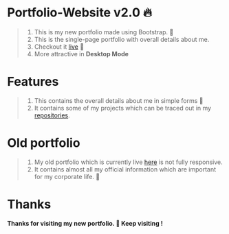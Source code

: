 # Portfolio-Website v2.0 :fire:

> 1. This is my new portfolio made using Bootstrap.  🙌  
> 2. This is the single-page portfolio with overall details about me.
> 3. Checkout it [live](https://portfolio-nitin-2.netlify.app/)  :round_pushpin:    
> 4. More attractive in __Desktop Mode__  

# Features

> 1. This contains the overall details about me in simple forms 📝  
> 2. It contains some of my projects which can be traced out in my [repositories](https://github.com/nitin30kumar?tab=repositories).  

# Old portfolio

> 1. My old portfolio which is currently live [here](https://portfolio-nitin.netlify.app) is not fully responsive.  
> 2. It contains almost all my official information which are important for my corporate life.  📃  

# Thanks

**Thanks for visiting my new portfolio. :triangular_flag_on_post: Keep visiting !**
